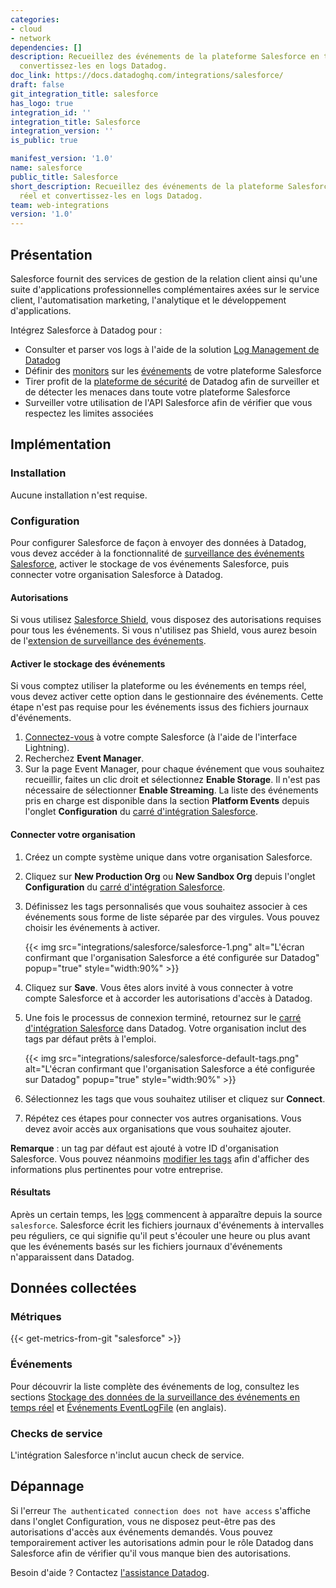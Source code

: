 ```yaml
---
categories:
- cloud
- network
dependencies: []
description: Recueillez des événements de la plateforme Salesforce en temps réel et
  convertissez-les en logs Datadog.
doc_link: https://docs.datadoghq.com/integrations/salesforce/
draft: false
git_integration_title: salesforce
has_logo: true
integration_id: ''
integration_title: Salesforce
integration_version: ''
is_public: true

manifest_version: '1.0'
name: salesforce
public_title: Salesforce
short_description: Recueillez des événements de la plateforme Salesforce en temps
  réel et convertissez-les en logs Datadog.
team: web-integrations
version: '1.0'
---
```


## Présentation

Salesforce fournit des services de gestion de la relation client ainsi qu'une suite d'applications professionnelles complémentaires axées sur le service client, l'automatisation marketing, l'analytique et le développement d'applications.

Intégrez Salesforce à Datadog pour :

- Consulter et parser vos logs à l'aide de la solution [Log Management de Datadog][1]
- Définir des [monitors][2] sur les [événements][3] de votre plateforme Salesforce
- Tirer profit de la [plateforme de sécurité][4] de Datadog afin de surveiller et de détecter les menaces dans toute votre plateforme Salesforce
- Surveiller votre utilisation de l'API Salesforce afin de vérifier que vous respectez les limites associées

## Implémentation

### Installation

Aucune installation n'est requise.

### Configuration

Pour configurer Salesforce de façon à envoyer des données à Datadog, vous devez accéder à la fonctionnalité de [surveillance des événements Salesforce][5], activer le stockage de vos événements Salesforce, puis connecter votre organisation Salesforce à Datadog.

#### Autorisations

Si vous utilisez [Salesforce Shield][6], vous disposez des autorisations requises pour tous les événements. Si vous n'utilisez pas Shield, vous aurez besoin de l'[extension de surveillance des événements][7].

#### Activer le stockage des événements

Si vous comptez utiliser la plateforme ou les événements en temps réel, vous devez activer cette option dans le gestionnaire des événements. Cette étape n'est pas requise pour les événements issus des fichiers journaux d'événements.

1. [Connectez-vous][8] à votre compte Salesforce (à l'aide de l'interface Lightning).
2. Recherchez **Event Manager**.
3. Sur la page Event Manager, pour chaque événement que vous souhaitez recueillir, faites un clic droit et sélectionnez **Enable Storage**. Il n'est pas nécessaire de sélectionner **Enable Streaming**.
La liste des événements pris en charge est disponible dans la section **Platform Events** depuis l'onglet **Configuration** du [carré d'intégration Salesforce][9].

#### Connecter votre organisation

1. Créez un compte système unique dans votre organisation Salesforce.
2. Cliquez sur **New Production Org** ou **New Sandbox Org** depuis l'onglet **Configuration** du [carré d'intégration Salesforce][9].
3. Définissez les tags personnalisés que vous souhaitez associer à ces événements sous forme de liste séparée par des virgules. Vous pouvez choisir les événements à activer.

    {{< img src="integrations/salesforce/salesforce-1.png" alt="L'écran confirmant que l'organisation Salesforce a été configurée sur Datadog" popup="true" style="width:90%" >}}

4. Cliquez sur **Save**. Vous êtes alors invité à vous connecter à votre compte Salesforce et à accorder les autorisations d'accès à Datadog.
5. Une fois le processus de connexion terminé, retournez sur le [carré d'intégration Salesforce][9] dans Datadog. Votre organisation inclut des tags par défaut prêts à l'emploi.

    {{< img src="integrations/salesforce/salesforce-default-tags.png" alt="L'écran confirmant que l'organisation Salesforce a été configurée sur Datadog" popup="true" style="width:90%" >}}

6. Sélectionnez les tags que vous souhaitez utiliser et cliquez sur **Connect**.
7. Répétez ces étapes pour connecter vos autres organisations. Vous devez avoir accès aux organisations que vous souhaitez ajouter.

**Remarque** : un tag par défaut est ajouté à votre ID d'organisation Salesforce. Vous pouvez néanmoins [modifier les tags][10] afin d'afficher des informations plus pertinentes pour votre entreprise.

#### Résultats

Après un certain temps, les [logs][1] commencent à apparaître depuis la source `salesforce`. Salesforce écrit les fichiers journaux d'événements à intervalles peu réguliers, ce qui signifie qu'il peut s'écouler une heure ou plus avant que les événements basés sur les fichiers journaux d'événements n'apparaissent dans Datadog.

## Données collectées

### Métriques
{{< get-metrics-from-git "salesforce" >}}


### Événements

Pour découvrir la liste complète des événements de log, consultez les sections [Stockage des données de la surveillance des événements en temps réel][12] et [Événements EventLogFile][13] (en anglais).

### Checks de service

L'intégration Salesforce n'inclut aucun check de service.

## Dépannage

Si l'erreur `The authenticated connection does not have access` s'affiche dans l'onglet Configuration, vous ne disposez peut-être pas des autorisations d'accès aux événements demandés. Vous pouvez temporairement activer les autorisations admin pour le rôle Datadog dans Salesforce afin de vérifier qu'il vous manque bien des autorisations.

Besoin d'aide ? Contactez [l'assistance Datadog][14].

[1]: /fr/logs/
[2]: /fr/monitors/monitor_types/
[3]: /fr/events/
[4]: /fr/security_platform/
[5]: https://trailhead.salesforce.com/content/learn/modules/event_monitoring
[6]: https://www.salesforce.com/editions-pricing/platform/shield
[7]: https://help.salesforce.com/s/articleView?id=000339868&type=1
[8]: https://login.salesforce.com/
[9]: https://app.datadoghq.com/account/settings#integrations/salesforce
[10]: /fr/getting_started/tagging/using_tags/
[11]: https://github.com/DataDog/dogweb/blob/prod/integration/salesforce/salesforce_metadata.csv
[12]: https://developer.salesforce.com/docs/atlas.en-us.securityImplGuide.meta/securityImplGuide/real_time_event_monitoring_storage.htm#storage-events
[13]: https://developer.salesforce.com/docs/atlas.en-us.object_reference.meta/object_reference/sforce_api_objects_eventlogfile_supportedeventtypes.htm
[14]: https://docs.datadoghq.com/fr/help/
